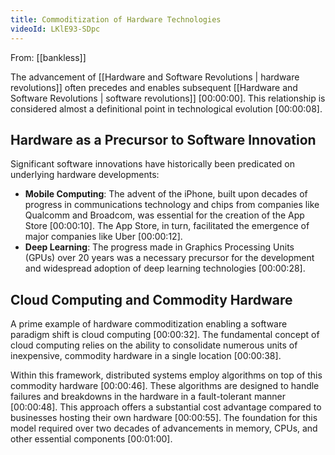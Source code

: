 ```yaml
---
title: Commoditization of Hardware Technologies
videoId: LKlE93-SDpc
---
```


From: [[bankless]] <br/> 

The advancement of [[Hardware and Software Revolutions | hardware revolutions]] often precedes and enables subsequent [[Hardware and Software Revolutions | software revolutions]] <a class="yt-timestamp" data-t="00:00:00">[00:00:00]</a>. This relationship is considered almost a definitional point in technological evolution <a class="yt-timestamp" data-t="00:00:08">[00:00:08]</a>.

## Hardware as a Precursor to Software Innovation

Significant software innovations have historically been predicated on underlying hardware developments:
*   **Mobile Computing**: The advent of the iPhone, built upon decades of progress in communications technology and chips from companies like Qualcomm and Broadcom, was essential for the creation of the App Store <a class="yt-timestamp" data-t="00:00:10">[00:00:10]</a>. The App Store, in turn, facilitated the emergence of major companies like Uber <a class="yt-timestamp" data-t="00:00:12">[00:00:12]</a>.
*   **Deep Learning**: The progress made in Graphics Processing Units (GPUs) over 20 years was a necessary precursor for the development and widespread adoption of deep learning technologies <a class="yt-timestamp" data-t="00:00:28">[00:00:28]</a>.

## Cloud Computing and Commodity Hardware

A prime example of hardware commoditization enabling a software paradigm shift is cloud computing <a class="yt-timestamp" data-t="00:00:32">[00:00:32]</a>. The fundamental concept of cloud computing relies on the ability to consolidate numerous units of inexpensive, commodity hardware in a single location <a class="yt-timestamp" data-t="00:00:38">[00:00:38]</a>.

Within this framework, distributed systems employ algorithms on top of this commodity hardware <a class="yt-timestamp" data-t="00:00:46">[00:00:46]</a>. These algorithms are designed to handle failures and breakdowns in the hardware in a fault-tolerant manner <a class="yt-timestamp" data-t="00:00:48">[00:00:48]</a>. This approach offers a substantial cost advantage compared to businesses hosting their own hardware <a class="yt-timestamp" data-t="00:00:55">[00:00:55]</a>. The foundation for this model required over two decades of advancements in memory, CPUs, and other essential components <a class="yt-timestamp" data-t="00:01:00">[00:01:00]</a>.